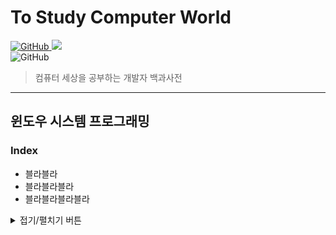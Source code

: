 # To Study Computer World
<a href="https://github.com/kks653/To-Study-Computer-World/blob/main/LICENSE.md"><img alt="GitHub" src="https://img.shields.io/github/license/kks653/To-Study-Computer-World?style=flat-square">
 <a href="https://hits.seeyoufarm.com"><img src="https://hits.seeyoufarm.com/api/count/incr/badge.svg?url=https%3A%2F%2Fgithub.com%2Fkks653%2FTo-Study-Computer-World&count_bg=%2379C83D&title_bg=%23555555&icon=&icon_color=%23E7E7E7&title=hits&edge_flat=true"/></a>
<br>
![GitHub](https://img.shields.io/github/watchers/kks653/To-Study-Computer-World?style=social)
> 컴퓨터 세상을 공부하는 개발자 백과사전
---
## 윈도우 시스템 프로그래밍
### Index
- 블라블라
- 블라블라블라
- 블라블라블라블라

<details>
<summary>접기/펼치기 버튼</summary>
Hello World
</details>
